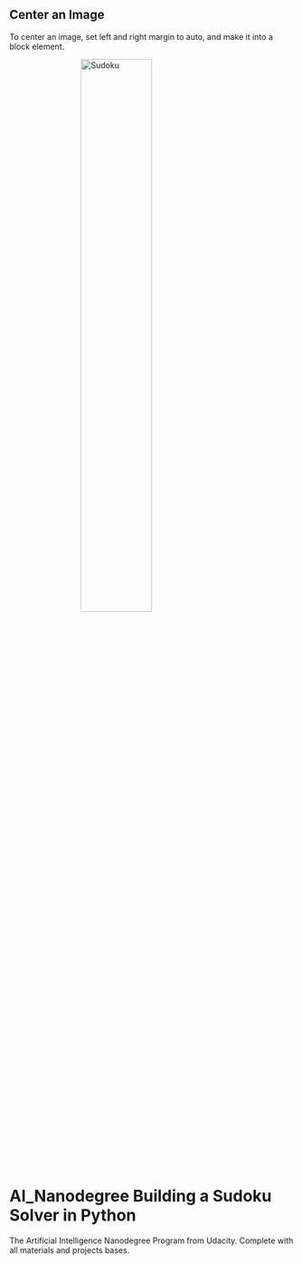 <!DOCTYPE html>
<html>
<head>
<meta name="viewport" content="width=device-width, initial-scale=1">
<style>
img {
  display: block;
  margin-left: auto;
  margin-right: auto;
}
</style>
</head>
<body>

<h2>Center an Image</h2>
<p>To center an image, set left and right margin to auto, and make it into a block element.</p>

<img src="https://github.com/Lawrence-Krukrubo/AI_Nanodegree_Project_Sudoku/blob/master/image/sudoku.png?raw=true" alt="Sudoku" style="width:50%; height=400 width=500">

</body>
</html>






<h1> AI_Nanodegree Building a Sudoku Solver in Python</h1>
The Artificial Intelligence Nanodegree Program from Udacity. Complete with all materials and projects bases.


